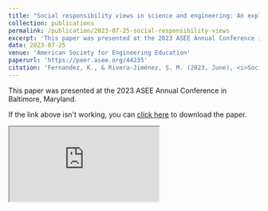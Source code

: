 ```yaml
---
title: "Social responsibility views in science and engineering: An exploratory study among engineering undergraduate researchers"
collection: publications
permalink: /publication/2023-07-25-social-responsibility-views
excerpt: 'This paper was presented at the 2023 ASEE Annual Conference in Baltimore, Maryland.'
date: 2023-07-25
venue: 'American Society for Engineering Education'
paperurl: 'https://peer.asee.org/44235'
citation: 'Fernandez, K., & Rivera-Jiménez, S. M. (2023, June), <i>Social responsibility views in science and engineering: An exploratory study among engineering undergraduate researchers</i>. Paper presented at the 2023 ASEE Annual Conference & Exposition, Baltimore, Maryland.'
---
```

This paper was presented at the 2023 ASEE Annual Conference in Baltimore, Maryland.

If the link above isn't working, you can [click here](https://github.com/KassSTEM/KassSTEM.github.io/blob/3ce828de5a3de7723414cb500c5a6a7a16993d5b/files/social-responsibility-views-in-science-and-engineering-an-exploratory-study-among-engineering-undergraduate-researchers.pdf) to download the paper.

<iframe src="https://github.com/KassSTEM/KassSTEM.github.io/blob/3ce828de5a3de7723414cb500c5a6a7a16993d5b/files/social-responsibility-views-in-science-and-engineering-an-exploratory-study-among-engineering-undergraduate-researchers.pdf"></iframe>
